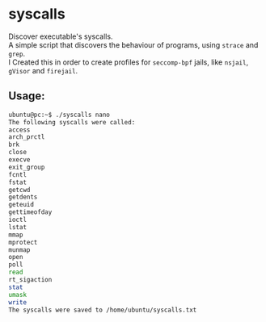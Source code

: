 # syscalls
Discover executable's syscalls.<br>
A simple script that discovers the behaviour of programs, using <code>strace</code> and <code>grep</code>.<br>
I Created this in order to create profiles for <code>seccomp-bpf</code> jails, like <code>nsjail</code>, <code>gVisor</code> and <code>firejail</code>.

## Usage:
```bash
ubuntu@pc:~$ ./syscalls nano
The following syscalls were called:
access
arch_prctl
brk
close
execve
exit_group
fcntl
fstat
getcwd
getdents
geteuid
gettimeofday
ioctl
lstat
mmap
mprotect
munmap
open
poll
read
rt_sigaction
stat
umask
write
The syscalls were saved to /home/ubuntu/syscalls.txt
```
